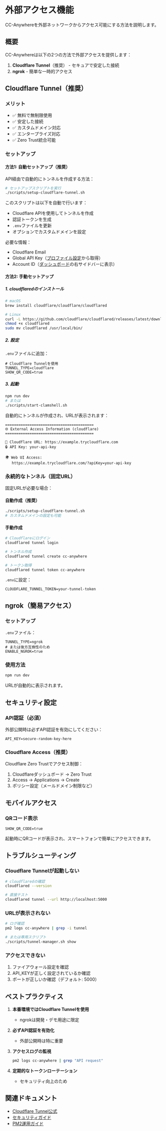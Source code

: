 # 外部アクセス機能

CC-Anywhereを外部ネットワークからアクセス可能にする方法を説明します。

## 概要

CC-Anywhereは以下の2つの方法で外部アクセスを提供します：

1. **Cloudflare Tunnel**（推奨） - セキュアで安定した接続
2. **ngrok** - 簡単な一時的アクセス

## Cloudflare Tunnel（推奨）

### メリット

- ✅ 無料で無制限使用
- ✅ 安定した接続
- ✅ カスタムドメイン対応
- ✅ エンタープライズ対応
- ✅ Zero Trust統合可能

### セットアップ

#### 方法1: 自動セットアップ（推奨）

API経由で自動的にトンネルを作成する方法：

```bash
# セットアップスクリプトを実行
./scripts/setup-cloudflare-tunnel.sh
```

このスクリプトは以下を自動で行います：
- Cloudflare APIを使用してトンネルを作成
- 認証トークンを生成
- `.env`ファイルを更新
- オプションでカスタムドメインを設定

必要な情報：
- Cloudflare Email
- Global API Key（[プロファイル設定](https://dash.cloudflare.com/profile/api-tokens)から取得）
- Account ID（[ダッシュボード](https://dash.cloudflare.com)の右サイドバーに表示）

#### 方法2: 手動セットアップ

##### 1. cloudflaredのインストール

```bash
# macOS
brew install cloudflare/cloudflare/cloudflared

# Linux
curl -L https://github.com/cloudflare/cloudflared/releases/latest/download/cloudflared-linux-amd64 -o cloudflared
chmod +x cloudflared
sudo mv cloudflared /usr/local/bin/
```

##### 2. 設定

`.env`ファイルに追加：

```env
# Cloudflare Tunnelを使用
TUNNEL_TYPE=cloudflare
SHOW_QR_CODE=true
```

##### 3. 起動

```bash
npm run dev
# または
./scripts/start-clamshell.sh
```

自動的にトンネルが作成され、URLが表示されます：

```
========================================
🌐 External Access Information (cloudflare)
========================================

📡 Cloudflare URL: https://example.trycloudflare.com
🔒 API Key: your-api-key

🌍 Web UI Access:
   https://example.trycloudflare.com/?apiKey=your-api-key
```

### 永続的なトンネル（固定URL）

固定URLが必要な場合：

#### 自動作成（推奨）

```bash
./scripts/setup-cloudflare-tunnel.sh
# カスタムドメインの設定も可能
```

#### 手動作成

```bash
# Cloudflareにログイン
cloudflared tunnel login

# トンネル作成
cloudflared tunnel create cc-anywhere

# トークン取得
cloudflared tunnel token cc-anywhere
```

`.env`に設定：

```env
CLOUDFLARE_TUNNEL_TOKEN=your-tunnel-token
```

## ngrok（簡易アクセス）

### セットアップ

`.env`ファイル：

```env
TUNNEL_TYPE=ngrok
# または後方互換性のため
ENABLE_NGROK=true
```

### 使用方法

```bash
npm run dev
```

URLが自動的に表示されます。

## セキュリティ設定

### API認証（必須）

外部公開時は必ずAPI認証を有効にしてください：

```env
API_KEY=secure-random-key-here
```

### Cloudflare Access（推奨）

Cloudflare Zero Trustでアクセス制御：

1. Cloudflareダッシュボード → Zero Trust
2. Access → Applications → Create
3. ポリシー設定（メールドメイン制限など）

## モバイルアクセス

### QRコード表示

```env
SHOW_QR_CODE=true
```

起動時にQRコードが表示され、スマートフォンで簡単にアクセスできます。

## トラブルシューティング

### Cloudflare Tunnelが起動しない

```bash
# cloudflaredの確認
cloudflared --version

# 直接テスト
cloudflared tunnel --url http://localhost:5000
```

### URLが表示されない

```bash
# ログ確認
pm2 logs cc-anywhere | grep -i tunnel

# または専用スクリプト
./scripts/tunnel-manager.sh show
```

### アクセスできない

1. ファイアウォール設定を確認
2. API_KEYが正しく設定されているか確認
3. ポートが正しいか確認（デフォルト: 5000）

## ベストプラクティス

1. **本番環境ではCloudflare Tunnelを使用**
   - ngrokは開発・デモ用途に限定

2. **必ずAPI認証を有効化**
   - 外部公開時は特に重要

3. **アクセスログの監視**
   ```bash
   pm2 logs cc-anywhere | grep "API request"
   ```

4. **定期的なトークンローテーション**
   - セキュリティ向上のため

## 関連ドキュメント

- [Cloudflare Tunnel公式](https://developers.cloudflare.com/cloudflare-one/connections/connect-networks/)
- [セキュリティガイド](../operations/security.md)
- [PM2運用ガイド](../operations/pm2-setup.md)